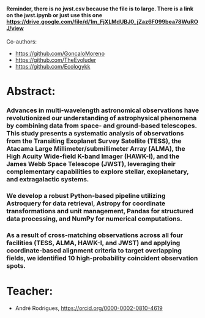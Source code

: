 #### Reminder, there is no jwst.csv because the file is to large. There is a link on the jwst.ipynb or just use this one https://drive.google.com/file/d/1m_FjXLMdUBJ0_jZaz6F099bea78WuROJ/view

Co-authors:
- https://github.com/GoncaloMoreno
- https://github.com/TheEvoluder
- https://github.com/Ecologykk

# Abstract:
### Advances in multi-wavelength astronomical observations have revolutionized our understanding of astrophysical phenomena by combining data from space- and ground-based telescopes. This study presents a systematic analysis of observations from the Transiting Exoplanet Survey Satellite (TESS), the Atacama Large Millimeter/submillimeter Array (ALMA), the High Acuity Wide-field K-band Imager (HAWK-I), and the James Webb Space Telescope (JWST), leveraging their complementary capabilities to explore stellar, exoplanetary, and extragalactic systems.
### We develop a robust Python-based pipeline utilizing Astroquery for data retrieval, Astropy for coordinate transformations and unit management, Pandas for structured data processing, and NumPy for numerical computations.
### As a result of cross-matching observations across all four facilities (TESS, ALMA, HAWK-I, and JWST) and applying coordinate-based alignment criteria to target overlapping fields, we identified 10 high-probability coincident observation spots.

# Teacher:
- André Rodrigues, https://orcid.org/0000-0002-0810-4619
